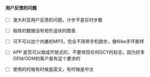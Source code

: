 #### 用户反馈的问题

* [ ] 澳大利亚用户反馈的问题，计步不是实时步数
* [ ] 锻炼的数据没有矩形竖状的图表
* [ ] 可不可以加个内置的MP3，完全不用带手机跑步，像Nike手环那样
* [ ] APP 是否可以做成开放式的，不要体现任何QCY的标志，因为好多OEM/ODM的客户是有这个要求的
* [ ] 使用的时候有时候是英文，有时候是中文




